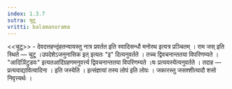 ```yaml
---
index: 1.3.7
sutra: चुटू
vritti: balamanorama
---
```


<<चुटू>> - देवदत्तहन्तृंहतन्यायस्तु नात्र प्रवर्तत इति स्वादिसन्धौ मनोरथ इत्यत्र प्रञ्चितम् । राम जस् इति स्थिते — चुटू ।उपदेशेऽजनुनासिक इत् इत्यतः "इ" दित्यनुवर्तते । तच्च द्विवचनान्ततया विपरिणम्यते । "आदिर्ञिटुडवः" इत्यतआदि॑ग्रहणमनुवर्त्त्य द्विवचनान्ततया विपरिणम्यते ।षः प्रत्ययस्ये॑त्यनुवर्तते । तदाह — प्रत्ययाद्यावित्यादिना । इति जस्येति । इत्संज्ञायां तस्य लोप॑ इति लोपः । जकारस्तु जसश्शीत्यादौ शसो निवृत्त्यर्थः । 